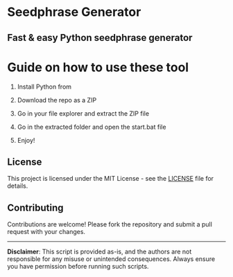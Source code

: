 # Seedphrase Generator            
              
## Fast & easy Python seedphrase generator                 
                     
# Guide on how to use these tool                   
                 
1. Install Python from                  
         
2. Download the repo as a ZIP              
            
3. Go in your file explorer and extract the ZIP file          
                 
4. Go in the extracted folder and open the start.bat file          
                  
5. Enjoy!               
                      
## License                     
             
This project is licensed under the MIT License - see the [LICENSE](LICENSE) file for details.                         
       
## Contributing        
             
Contributions are welcome! Please fork the repository and submit a pull request with your changes.               
              
---             
                
**Disclaimer**: This script is provided as-is, and the authors are not responsible for any misuse or unintended consequences. Always ensure you have permission before running such scripts.                